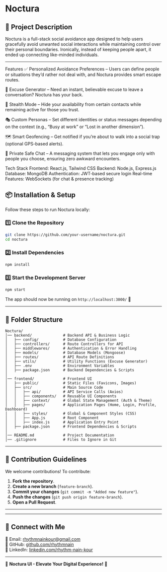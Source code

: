 # Noctura


## 🌌 Project Description
Noctura is a full-stack social avoidance app designed to help users gracefully avoid unwanted social interactions while maintaining control over their personal boundaries. Ironically, instead of keeping people apart, it ended up connecting like-minded individuals.


---
Features
✅ Personalized Avoidance Preferences – Users can define people or situations they’d rather not deal with, and Noctura provides smart escape routes.

🤖 Excuse Generator – Need an instant, believable excuse to leave a conversation? Noctura has your back.

🔕 Stealth Mode – Hide your availability from certain contacts while remaining active for those you trust.

🎭 Custom Personas – Set different identities or status messages depending on the context (e.g., “Busy at work” or “Lost in another dimension”).

🗺️ Smart Geofencing – Get notified if you’re about to walk into a social trap (optional GPS-based alerts).

💬 Private Safe Chat – A messaging system that lets you engage only with people you choose, ensuring zero awkward encounters.

Tech Stack
Frontend: React.js, Tailwind CSS
Backend: Node.js, Express.js
Database: MongoDB
Authentication: JWT-based secure login
Real-time Features: WebSockets (for chat & presence tracking)

## 📦 Installation & Setup
Follow these steps to run Noctura locally:

### 1️⃣ Clone the Repository
```sh
git clone https://github.com/your-username/noctura.git
cd noctura

```

### 2️⃣ Install Dependencies
```sh
npm install
```

### 3️⃣ Start the Development Server
```sh
npm start
```

The app should now be running on `http://localhost:3000/` 🚀

---

## 🔧 Folder Structure
```
Noctura/
│── backend/              # Backend API & Business Logic
│   ├── config/           # Database Configuration
│   ├── controllers/      # Route Controllers for API
│   ├── middlewares/      # Authentication & Error Handling
│   ├── models/           # Database Models (Mongoose)
│   ├── routes/           # API Route Definitions
│   ├── utils/            # Utility Functions (Excuse Generator)
│   ├── .env              # Environment Variables
│   ├── package.json      # Backend Dependencies & Scripts
│
│── frontend/             # Frontend UI
│   ├── public/           # Static Files (Favicons, Images)
│   ├── src/              # Main Source Code
│   │   ├── api/          # API Service Calls (Axios)
│   │   ├── components/   # Reusable UI Components
│   │   ├── context/      # Global State Management (Auth & Theme)
│   │   ├── pages/        # Application Pages (Home, Login, Profile, Dashboard)
│   │   ├── styles/       # Global & Component Styles (CSS)
│   │   ├── App.js        # Root Component
│   │   ├── index.js      # Application Entry Point
│   ├── package.json      # Frontend Dependencies & Scripts
│
│── README.md             # Project Documentation
│── .gitignore            # Files to Ignore in Git

```

---

## 🎯 Contribution Guidelines
We welcome contributions! To contribute:
1. **Fork the repository**.
2. **Create a new branch** (`feature-branch`).
3. **Commit your changes** (`git commit -m "Added new feature"`).
4. **Push the changes** (`git push origin feature-branch`).
5. **Open a Pull Request**.

---


---

## 🌟 Connect with Me
📧 Email: rhythmnainkour@gmail.com  
🔗 GitHub: [github.com/rhythmnain](https://github.com/rhythmnain)  
🔗 LinkedIn: [linkedin.com/rhythm-nain-kour](https://www.linkedin.com/in/rhythm-nain-kour-8b7017247/)

---

🎨 **Noctura UI - Elevate Your Digital Experience!** 🚀

